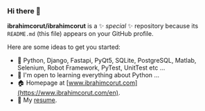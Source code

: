 ### Hi there 👋

**ibrahimcorut/ibrahimcorut** is a ✨ _special_ ✨ repository because its `README.md` (this file) appears on your GitHub profile.

Here are some ideas to get you started:

- 🔭 Python, Django, Fastapi, PyQt5, SQLite, PostgreSQL, Matlab, Selenium, Robot Framework, PyTest, UnitTest etc ...
- 🌱 I'm open to learning everything about Python ...
- 🏠 Homepage at [www.ibrahimcorut.com](https://www.ibrahimcorut.com/en).
- 💬 My [resume](https://www.ibrahimcorut.com/en/resume).

